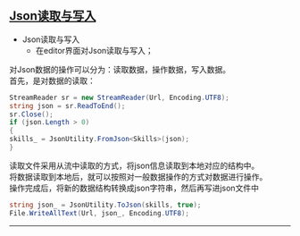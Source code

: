 ## [Json读取与写入](https://github.com/DarkingForUnity/EditorTools/tree/master/Assets/Tools_DK/Json)

* Json读取与写入
	* 在editor界面对Json读取与写入；

对Json数据的操作可以分为：读取数据，操作数据，写入数据。<br> 
首先，是对数据的读取：
```C#
StreamReader sr = new StreamReader(Url, Encoding.UTF8);
string json = sr.ReadToEnd();
sr.Close();
if (json.Length > 0)
{
skills_ = JsonUtility.FromJson<Skills>(json);
}
```
读取文件采用从流中读取的方式，将json信息读取到本地对应的结构中。<br> 
将数据读取到本地后，就可以按照对一般数据操作的方式对数据进行操作。<br> 
操作完成后，将新的数据结构转换成json字符串，然后再写进json文件中<br> 
```C#
string json_ = JsonUtility.ToJson(skills, true);
File.WriteAllText(Url, json_, Encoding.UTF8);
```
---

